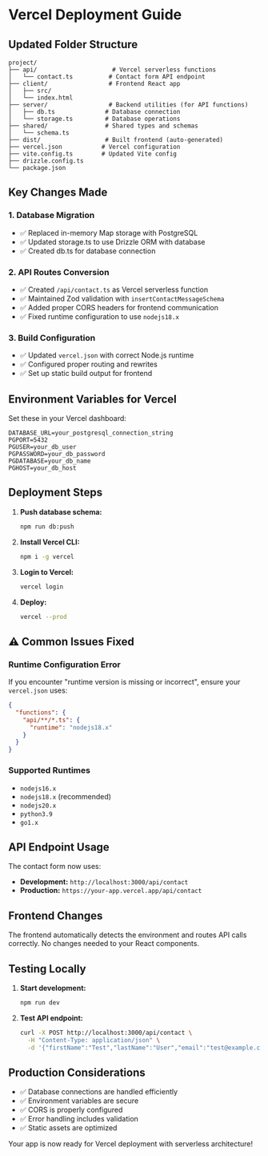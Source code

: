 # Vercel Deployment Guide

## Updated Folder Structure

```
project/
├── api/                     # Vercel serverless functions
│   └── contact.ts          # Contact form API endpoint
├── client/                 # Frontend React app
│   ├── src/
│   └── index.html
├── server/                 # Backend utilities (for API functions)
│   ├── db.ts              # Database connection
│   └── storage.ts         # Database operations
├── shared/                # Shared types and schemas
│   └── schema.ts
├── dist/                  # Built frontend (auto-generated)
├── vercel.json           # Vercel configuration
├── vite.config.ts        # Updated Vite config
├── drizzle.config.ts
└── package.json
```

## Key Changes Made

### 1. Database Migration
- ✅ Replaced in-memory Map storage with PostgreSQL
- ✅ Updated storage.ts to use Drizzle ORM with database
- ✅ Created db.ts for database connection

### 2. API Routes Conversion
- ✅ Created `/api/contact.ts` as Vercel serverless function
- ✅ Maintained Zod validation with `insertContactMessageSchema`
- ✅ Added proper CORS headers for frontend communication
- ✅ Fixed runtime configuration to use `nodejs18.x`

### 3. Build Configuration
- ✅ Updated `vercel.json` with correct Node.js runtime
- ✅ Configured proper routing and rewrites
- ✅ Set up static build output for frontend

## Environment Variables for Vercel

Set these in your Vercel dashboard:

```
DATABASE_URL=your_postgresql_connection_string
PGPORT=5432
PGUSER=your_db_user
PGPASSWORD=your_db_password
PGDATABASE=your_db_name
PGHOST=your_db_host
```

## Deployment Steps

1. **Push database schema:**
   ```bash
   npm run db:push
   ```

2. **Install Vercel CLI:**
   ```bash
   npm i -g vercel
   ```

3. **Login to Vercel:**
   ```bash
   vercel login
   ```

4. **Deploy:**
   ```bash
   vercel --prod
   ```

## ⚠️ Common Issues Fixed

### Runtime Configuration Error
If you encounter "runtime version is missing or incorrect", ensure your `vercel.json` uses:
```json
{
  "functions": {
    "api/**/*.ts": {
      "runtime": "nodejs18.x"
    }
  }
}
```

### Supported Runtimes
- `nodejs16.x`
- `nodejs18.x` (recommended)
- `nodejs20.x`
- `python3.9`
- `go1.x`

## API Endpoint Usage

The contact form now uses:
- **Development:** `http://localhost:3000/api/contact`
- **Production:** `https://your-app.vercel.app/api/contact`

## Frontend Changes

The frontend automatically detects the environment and routes API calls correctly. No changes needed to your React components.

## Testing Locally

1. **Start development:**
   ```bash
   npm run dev
   ```

2. **Test API endpoint:**
   ```bash
   curl -X POST http://localhost:3000/api/contact \
     -H "Content-Type: application/json" \
     -d '{"firstName":"Test","lastName":"User","email":"test@example.com","subject":"Test","message":"Hello world"}'
   ```

## Production Considerations

- ✅ Database connections are handled efficiently
- ✅ Environment variables are secure
- ✅ CORS is properly configured
- ✅ Error handling includes validation
- ✅ Static assets are optimized

Your app is now ready for Vercel deployment with serverless architecture!